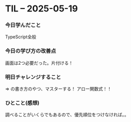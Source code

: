 # TIL – 2025-05-19

### 今日学んだこと
TypeScript全般

### 今日の学び方の改善点
画面は2つ必要だった。片付ける！

### 明日チャレンジすること
=> の書き方のやつ、マスターする！
アロー関数式！！

### ひとこと(感想)
調べることがいくらでもあるので、優先順位をつけなければ。。
